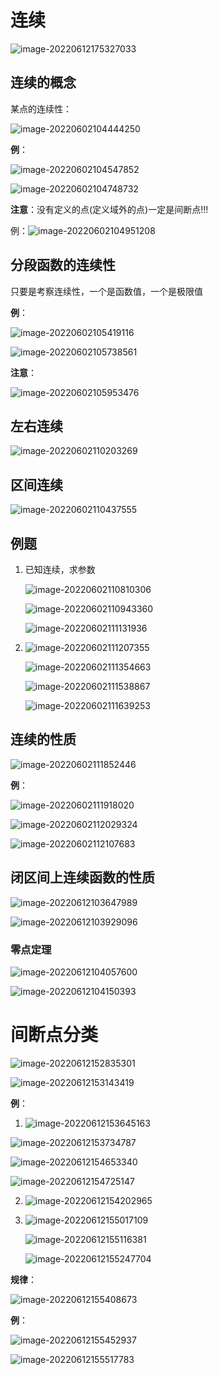 # 连续

![image-20220612175327033](D:/Data/typora/photo/image-20220612175327033.png)

## 连续的概念

某点的连续性：

![image-20220602104444250](D:/Data/typora/photo/image-20220602104444250.png)

**例**：

![image-20220602104547852](D:/Data/typora/photo/image-20220602104547852.png)

![image-20220602104748732](D:/Data/typora/photo/image-20220602104748732.png)

**注意**：没有定义的点(定义域外的点)一定是间断点!!!

例：![image-20220602104951208](D:/Data/typora/photo/image-20220602104951208.png)

## 分段函数的连续性

只要是考察连续性，一个是函数值，一个是极限值

**例**：

![image-20220602105419116](D:/Data/typora/photo/image-20220602105419116.png)

![image-20220602105738561](D:/Data/typora/photo/image-20220602105738561.png)

**注意**：

![image-20220602105953476](D:/Data/typora/photo/image-20220602105953476.png)

## 左右连续

![image-20220602110203269](D:/Data/typora/photo/image-20220602110203269.png)

## 区间连续

![image-20220602110437555](D:/Data/typora/photo/image-20220602110437555.png)

## 例题

1. 已知连续，求参数

   ![image-20220602110810306](D:/Data/typora/photo/image-20220602110810306.png)

   ![image-20220602110943360](D:/Data/typora/photo/image-20220602110943360.png)

   ![image-20220602111131936](D:/Data/typora/photo/image-20220602111131936.png)

2. ![image-20220602111207355](D:/Data/typora/photo/image-20220602111207355.png)

   ![image-20220602111354663](D:/Data/typora/photo/image-20220602111354663.png)

   ![image-20220602111538867](D:/Data/typora/photo/image-20220602111538867.png)

   ![image-20220602111639253](D:/Data/typora/photo/image-20220602111639253.png)

## 连续的性质

![image-20220602111852446](D:/Data/typora/photo/image-20220602111852446.png)

**例**：

![image-20220602111918020](D:/Data/typora/photo/image-20220602111918020.png)

![image-20220602112029324](D:/Data/typora/photo/image-20220602112029324.png)

![image-20220602112107683](D:/Data/typora/photo/image-20220602112107683.png)

## 闭区间上连续函数的性质

![image-20220612103647989](D:/Data/typora/photo/image-20220612103647989.png)

![image-20220612103929096](D:/Data/typora/photo/image-20220612103929096.png)

### 零点定理

![image-20220612104057600](D:/Data/typora/photo/image-20220612104057600.png)

![image-20220612104150393](D:/Data/typora/photo/image-20220612104150393.png)

# 间断点分类

![image-20220612152835301](D:/Data/typora/photo/image-20220612152835301.png)

![image-20220612153143419](D:/Data/typora/photo/image-20220612153143419.png)

**例**：

1. ![image-20220612153645163](D:/Data/typora/photo/image-20220612153645163.png)

![image-20220612153734787](D:/Data/typora/photo/image-20220612153734787.png)

![image-20220612154653340](D:/Data/typora/photo/image-20220612154653340.png)

![image-20220612154725147](D:/Data/typora/photo/image-20220612154725147.png)

2. ![image-20220612154202965](D:/Data/typora/photo/image-20220612154202965.png)

3. ![image-20220612155017109](D:/Data/typora/photo/image-20220612155017109.png)

   ![image-20220612155116381](D:/Data/typora/photo/image-20220612155116381.png)

   ![image-20220612155247704](D:/Data/typora/photo/image-20220612155247704.png)

**规律**：

![image-20220612155408673](D:/Data/typora/photo/image-20220612155408673.png)

**例**：

![image-20220612155452937](D:/Data/typora/photo/image-20220612155452937.png)

![image-20220612155517783](D:/Data/typora/photo/image-20220612155517783.png)







